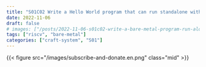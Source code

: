 ```yaml
---
title: "S01C02 Write a Hello World program that can run standalone without an OS"
date: 2022-11-06
draft: false
# images: ["/posts/2022-11-06-s01c02-write-a-bare-metal-program-run-alone-without-os/images/bare-metal.png"]
tags: ["riscv", "bare-metal"]
categories: ["craft-system", "S01"]
---
```



{{< figure src="/images/subscribe-and-donate.en.png" class="mid" >}}